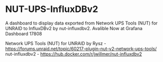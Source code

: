 # NUT-UPS-InfluxDBv2
A dashboard to display data exported from Network UPS Tools (NUT) for UNRAID
to InfluxDBv2 by nut-influxdbv2. Avalible Now at Grafana Dashboard 17808

Network UPS Tools (NUT) for UNRAID by Rysz - https://forums.unraid.net/topic/60217-plugin-nut-v2-network-ups-tools/
nut-influxdbv2 - https://hub.docker.com/r/jwillmer/nut-influxdbv2


